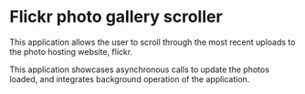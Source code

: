 # Flickr photo gallery scroller
This application allows the user to scroll through the most recent uploads to the photo hosting website, flickr.

This application showcases asynchronous calls to update the photos loaded, and integrates background operation of the application.